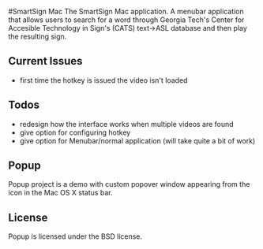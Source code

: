#SmartSign Mac
The SmartSign Mac application. A menubar application that allows users to search for a word through Georgia Tech's Center for Accesible Technology in Sign's (CATS) text->ASL database and then play the resulting sign.

## Current Issues
- first time the hotkey is issued the video isn't loaded

## Todos
- redesign how the interface works when multiple videos are found
- give option for configuring hotkey
- give option for Menubar/normal application (will take quite a bit of work)



## Popup

Popup project is a demo with custom popover window appearing from the icon in the Mac OS X status bar.

## License

Popup is licensed under the BSD license.
